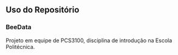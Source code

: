 ## Uso do Repositório


### BeeData

Projeto em equipe de PCS3100, disciplina de introdução na Escola Politécnica.




